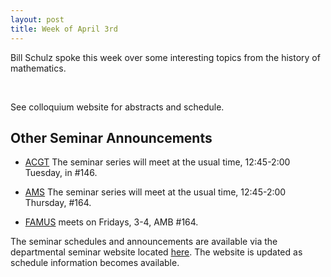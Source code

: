 ```yaml
---
layout: post
title: Week of April 3rd
---
```


Bill Schulz spoke this week over some interesting topics from the history of mathematics.

<br>

See colloquium website for abstracts and schedule.

## Other Seminar Announcements ##

- [ACGT](acgtSpring2017) The seminar series will meet at the usual time, 12:45-2:00 Tuesday,
   in #146.

- [AMS](amsSpring2017) The seminar series will meet at the usual time, 12:45-2:00 Thursday,
   #164.

- [FAMUS](famusSpring2017) meets on Fridays, 3-4, AMB #164.

The seminar schedules and announcements are available via the departmental seminar
website located [here](http://naumathstat.github.io/seminars).
The website is updated as  schedule information becomes available.
